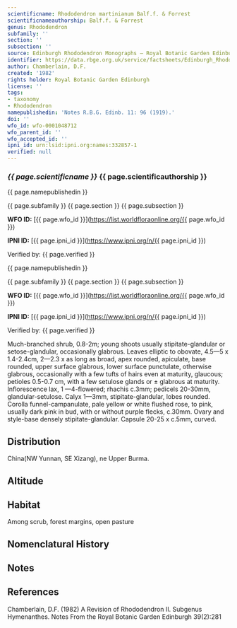 ```yaml
---
scientificname: Rhododendron martinianum Balf.f. & Forrest
scientificnameauthorship: Balf.f. & Forrest
genus: Rhododendron
subfamily: ''
section: ''
subsection: ''
source: Edinburgh Rhododendron Monographs – Royal Botanic Garden Edinburgh
identifier: https://data.rbge.org.uk/service/factsheets/Edinburgh_Rhododendron_Monographs.xhtml
author: Chamberlain, D.F.
created: '1982'
rights holder: Royal Botanic Garden Edinburgh
license: ''
tags:
- taxonomy
- Rhododendron
namepublishedin: 'Notes R.B.G. Edinb. 11: 96 (1919).'
doi: ''
wfo_id: wfo-0001048712
wfo_parent_id: ''
wfo_accepted_id: ''
ipni_id: urn:lsid:ipni.org:names:332857-1
verified: null
---
```

### _{{ page.scientificname }}_ {{ page.scientificauthorship }}
 {{ page.namepublishedin }}

{{ page.subfamily }} {{ page.section }} {{ page.subsection }}

**WFO ID:** [{{ page.wfo_id }}](https://list.worldfloraonline.org/{{ page.wfo_id }})

**IPNI ID:** [{{ page.ipni_id }}](https://www.ipni.org/n/{{ page.ipni_id }})

Verified by: {{ page.verified }}

 {{ page.namepublishedin }}

{{ page.subfamily }} {{ page.section }} {{ page.subsection }}

**WFO ID:** [{{ page.wfo_id }}](https://list.worldfloraonline.org/{{ page.wfo_id }})

**IPNI ID:** [{{ page.ipni_id }}](https://www.ipni.org/n/{{ page.ipni_id }})

Verified by: {{ page.verified }}



Much-branched shrub, 0.8-2m; young shoots usually stipitate-glandular or setose-glandular, occasionally glabrous. Leaves elliptic to obovate, 4.5—5 x 1.4-2.4cm, 2—2.3 x as long as broad, apex rounded, apiculate, base rounded, upper surface glabrous, lower surface punctulate, otherwise glabrous, occasionally with a few tufts of hairs even at maturity, glaucous; petioles 0.5-0.7 cm, with a few setulose glands or ± glabrous at maturity. Inflorescence lax, 1 —4-flowered; rhachis c.3mm; pedicels 20-30mm, glandular-setulose. Calyx 1—3mm, stipitate-glandular, lobes rounded. Corolla funnel-campanulate, pale yellow or white flushed rose, to pink, usually dark pink in bud, with or without purple flecks, c.30mm. Ovary and style-base densely stipitate-glandular. Capsule 20-25 x c.5mm, curved.

## Distribution
China(NW Yunnan, SE Xizang), ne Upper Burma.

## Altitude


## Habitat
Among scrub, forest margins, open pasture

## Nomenclatural History

                       
## Notes


## References

Chamberlain, D.F. (1982) A Revision of Rhododendron II. Subgenus Hymenanthes. Notes From the Royal Botanic Garden Edinburgh 39(2):281
